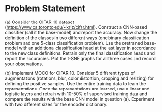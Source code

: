 # Problem Statement 

(a) Consider the CIFAR-10 dataset (https://www.cs.toronto.edu/~kriz/cifar.html).
Construct a CNN-based classifier (call it the base-model) and report
the accuracy. Now change the definition of the classes in two different ways (one binary classification problem and one 5-class classification problem). Use the pretrained base-model with an additional
classification head at the last layer in accordance to the new class
definitions. Retrain only the final classification heads and report the
accuracies. Plot the t-SNE graphs for all three cases and record your
observations.

(b) Implement MOCO for CIFAR 10. Consider 5 different types of augmentations (rotations, blur, color distortion, cropping and resizing)
for defining the positive samples. Use the entire training data to learn
the representations. Once the representations are learned, use a linear and logistic layers and retrain with 10-50% of supervised training
data and compare the results with the base CNN model in question
(a). Experiment with two different sizes for the encoder dictionary.
